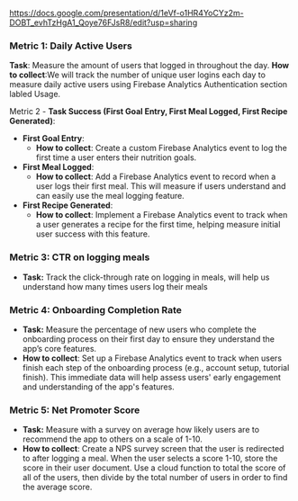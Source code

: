 https://docs.google.com/presentation/d/1eVf-o1HR4YoCYz2m-DOBT_evhTzHgA1_Qoye76FJsR8/edit?usp=sharing

### Metric 1: Daily Active Users
**Task**: Measure the amount of users that logged in throughout the day.
**How to collect**:We will track the number of unique user logins each day to measure daily active users using Firebase Analytics Authentication section labled Usage.

Metric 2 -
**Task Success (First Goal Entry, First Meal Logged, First Recipe Generated)**:
   - **First Goal Entry**:
     - **How to collect**: Create a custom Firebase Analytics event to log the first time a user enters their nutrition goals.
   - **First Meal Logged**:
     - **How to collect**: Add a Firebase Analytics event to record when a user logs their first meal. This will measure if users understand and can easily use the meal logging feature.
   - **First Recipe Generated**:
     - **How to collect**: Implement a Firebase Analytics event to track when a user generates a recipe for the first time, helping measure initial user success with this feature.


### Metric 3: CTR on logging meals
- **Task:** Track the click-through rate on logging in meals, will help us understand how many times users log their meals

### Metric 4: Onboarding Completion Rate
- **Task:** Measure the percentage of new users who complete the onboarding process on their first day to ensure they understand the app’s core features.
- **How to collect**: Set up a Firebase Analytics event to track when users finish each step of the onboarding process (e.g., account setup, tutorial finish). This immediate data will help assess users' early engagement and understanding of the app's features.


### Metric 5: Net Promoter Score
- **Task:** Measure with a survey on average how likely users are to recommend the app to others on a scale of 1-10.
- **How to collect**: Create a NPS survey screen that the user is redirected to after logging a meal.  When the user selects a score 1-10, store the score in their user document.  Use a cloud function to total the score of all of the users, then divide by the total number of users in order to find the average score.
